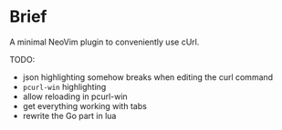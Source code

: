 # Brief

A minimal NeoVim plugin to conveniently use cUrl.

TODO:
 * json highlighting somehow breaks when editing the curl command
 * `pcurl-win` highlighting
 * allow reloading in pcurl-win
 * get everything working with tabs
 * rewrite the Go part in lua

